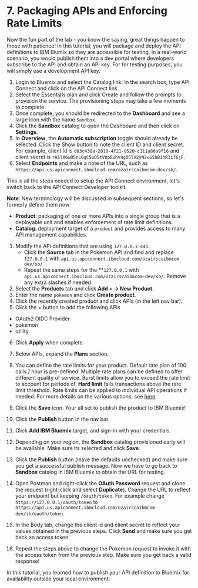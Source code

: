 # 7. Packaging APIs and Enforcing Rate Limits

Now the fun part of the lab - you know the saying, great things happen to those with patience! In this tutorial, you will package and deploy the API definitions to IBM Blumix so they are accessible for testing. In a real-world scenario, you would publish them into a dev portal where developers subscribe to the API and obtain an API key. For for testing purposes, you will simply use a development API key.

1. Login to Bluemix and select the Catalog link. In the search box, type API Connect and click on the API Connect link.
2. Select the Essentials plan and click Create and follow the prompts to provision the service. The provisioning steps may take a few moments to complete.
3. Once complete, you should be redirected to the **Dashboard** and see a large icon with the name `Sandbox`. 
4. Click the **Sandbox** catalog to open the Dashboard and then click on **Settings**.
5. In **Overview**, the **Automatic subscription** toggle should already be selected. Click the Show button to note the client ID and client secret. For example, client id is `d03c438a-2010-4f21-8520-c111a86a9f16` and client secret is `rH1lA6wO5nL6gC5uD5tV0pE1hV4gO5lV2yN2uG5hB1hR3iT6jF`.
6. Select **Endpoints** and make a note of the URL, such as `https://api.us.apiconnect.ibmcloud.com/ozairscaibmcom-dev/sb/`.

This is all the steps needed to setup the API Connect environment, let's switch back to the API Connect Developer toolkit.

**Note**: New terminology will be discussed in subsequent sections, so let's formerly define them now:
* **Product**: packaging of one or more APIs into a single group that is a deployable unit and enables enforcement of rate limit definitions.
* **Catalog**: deployment target of a `product` and provides access to many API management capabilities.

1. Modify the APi definitions that are using `127.0.0.1:443`.
	* Click the **Source** tab in the Pokemon API and find and replace `127.0.0.1` with `api.us.apiconnect.ibmcloud.com/ozairscaibmcom-dev/sb/`
	* Repeat the same steps for the **`127.0.0.1` with `api.us.apiconnect.ibmcloud.com/ozairscaibmcom-dev/sb/`. Remove any extra slashes if needed.
2. Select the **Products** tab and click **Add + -> New Product**.
3. Enter the name `pokemon` and click **Create product**.
4. Click the recently created product and click APIs (in the left nav bar).
5. Click the + button to add the following APIs
  * OAuth2 OIDC Provider
  * pokemon
  * utility
6. Click **Apply** when complete.
7. Below APIs, expand the **Plans** section.
8. You can define the rate limits for your product. Default rate plan of 100 calls / hour is pre-defined. Multiple rate plans can be defined to offer different quality of service. Burst limits allow you to exceed the rate limit to account for periods of. **Hard limit** fails transactions above the rate limit threshold. Rate limits can be applied to individual API operations if needed.
For more details on the various options, see [here](https://www.ibm.com/support/knowledgecenter/SSMNED_5.0.0/com.ibm.apic.toolkit.doc/task_apim_cli_product_yaml_plans.html)
9. Click the **Save** icon.
  Your all set to publish the product to IBM Bluemix!

10. Click the **Publish** button in the nav bar.
11. Click **Add IBM Bluemix** target, and sign-in with your credentials.
12. Depending on your region, the **Sandbox** catalog provisioned early will be available. Make sure its selected and click **Save**.
13. Click the **Publish** button (leave the defaults unchecked) and make sure you get a successful publish message. 
  Now we have to go back to **Sandbox** catalog in IBM Bluemix to obtain the URL for testing.

14. Open Postman and right-click the **OAuth Password** request and clone the request (right-click and select **Duplicate**). Change the URL to reflect your endpoint but keeping `/oauth/token`. For example change `https://127.0.0.1/oauth/token` to `https://api.us.apiconnect.ibmcloud.com/ozairscaibmcom-dev/sb/oauth/token`.
15. In the Body tab, change the client id and client secret to reflect your values obtained in the previous steps. Click **Send** and make sure you get back an access token.
16. Repeat the steps above to change the Pokemon request to invoke it with the access token from the previous step. Make sure you get back a valid response!

In this tutorial, you learned how to publish your API definition to Bluemix for availability outside your local environment.